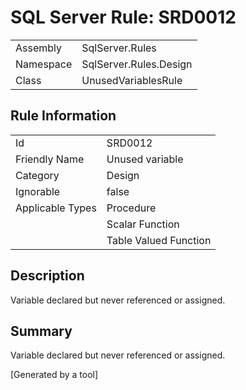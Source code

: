 # SQL Server Rule: SRD0012
  
|    |    |
|----|----|
| Assembly | SqlServer.Rules |
| Namespace | SqlServer.Rules.Design |
| Class | UnusedVariablesRule |
  
## Rule Information
  
|    |    |
|----|----|
| Id | SRD0012 |
| Friendly Name | Unused variable |
| Category | Design |
| Ignorable | false |
| Applicable Types | Procedure  |
|   | Scalar Function |
|   | Table Valued Function |
  
## Description
  
Variable declared but never referenced or assigned.
  
## Summary
  
Variable declared but never referenced or assigned.
  
[Generated by a tool]
